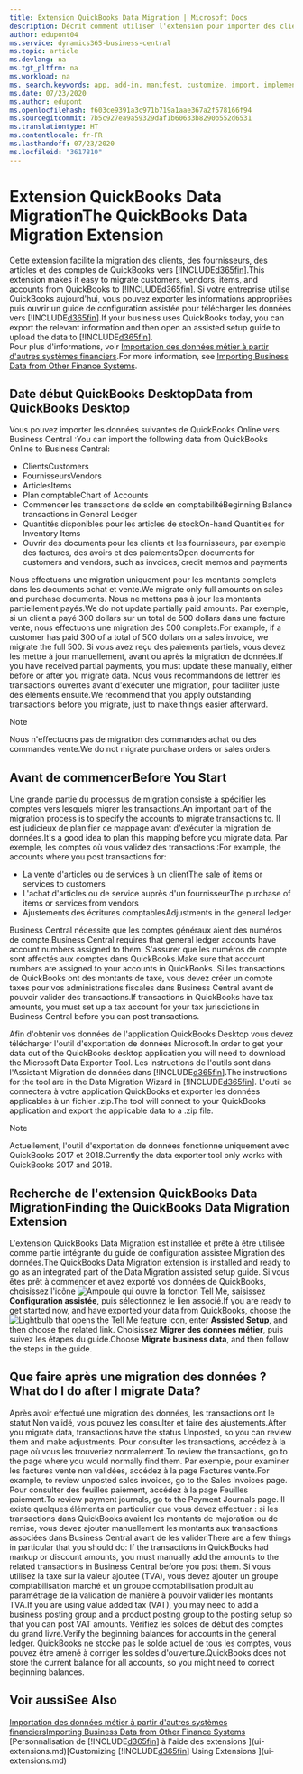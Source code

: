 ```yaml
---
title: Extension QuickBooks Data Migration | Microsoft Docs
description: Décrit comment utiliser l'extension pour importer des clients, des fournisseurs, des articles, et des comptes de QuickBooks Desktop dans Business Central.
author: edupont04
ms.service: dynamics365-business-central
ms.topic: article
ms.devlang: na
ms.tgt_pltfrm: na
ms.workload: na
ms. search.keywords: app, add-in, manifest, customize, import, implement
ms.date: 07/23/2020
ms.author: edupont
ms.openlocfilehash: f603ce9391a3c971b719a1aae367a2f578166f94
ms.sourcegitcommit: 7b5c927ea9a59329daf1b60633b8290b552d6531
ms.translationtype: HT
ms.contentlocale: fr-FR
ms.lasthandoff: 07/23/2020
ms.locfileid: "3617810"
---
```

# <a name="the-quickbooks-data-migration-extension"></a><span data-ttu-id="039a4-103">Extension QuickBooks Data Migration</span><span class="sxs-lookup"><span data-stu-id="039a4-103">The QuickBooks Data Migration Extension</span></span>

<span data-ttu-id="039a4-104">Cette extension facilite la migration des clients, des fournisseurs, des articles et des comptes de QuickBooks vers [!INCLUDE[d365fin](includes/d365fin_md.md)].</span><span class="sxs-lookup"><span data-stu-id="039a4-104">This extension makes it easy to migrate customers, vendors, items, and accounts from QuickBooks to [!INCLUDE[d365fin](includes/d365fin_md.md)].</span></span> <span data-ttu-id="039a4-105">Si votre entreprise utilise QuickBooks aujourd'hui, vous pouvez exporter les informations appropriées puis ouvrir un guide de configuration assistée pour télécharger les données vers [!INCLUDE[d365fin](includes/d365fin_md.md)].</span><span class="sxs-lookup"><span data-stu-id="039a4-105">If your business uses QuickBooks today, you can export the relevant information and then open an assisted setup guide to upload the data to [!INCLUDE[d365fin](includes/d365fin_md.md)].</span></span>  
<span data-ttu-id="039a4-106">Pour plus d'informations, voir [Importation des données métier à partir d'autres systèmes financiers](across-import-data-configuration-packages.md).</span><span class="sxs-lookup"><span data-stu-id="039a4-106">For more information, see [Importing Business Data from Other Finance Systems](across-import-data-configuration-packages.md).</span></span>

## <a name="data-from-quickbooks-desktop"></a><span data-ttu-id="039a4-107">Date début QuickBooks Desktop</span><span class="sxs-lookup"><span data-stu-id="039a4-107">Data from QuickBooks Desktop</span></span>

<span data-ttu-id="039a4-108">Vous pouvez importer les données suivantes de QuickBooks Online vers Business Central :</span><span class="sxs-lookup"><span data-stu-id="039a4-108">You can import the following data from QuickBooks Online to Business Central:</span></span>

- <span data-ttu-id="039a4-109">Clients</span><span class="sxs-lookup"><span data-stu-id="039a4-109">Customers</span></span>  
- <span data-ttu-id="039a4-110">Fournisseurs</span><span class="sxs-lookup"><span data-stu-id="039a4-110">Vendors</span></span>  
- <span data-ttu-id="039a4-111">Articles</span><span class="sxs-lookup"><span data-stu-id="039a4-111">Items</span></span>  
- <span data-ttu-id="039a4-112">Plan comptable</span><span class="sxs-lookup"><span data-stu-id="039a4-112">Chart of Accounts</span></span>  
- <span data-ttu-id="039a4-113">Commencer les transactions de solde en comptabilité</span><span class="sxs-lookup"><span data-stu-id="039a4-113">Beginning Balance transactions in General Ledger</span></span>  
- <span data-ttu-id="039a4-114">Quantités disponibles pour les articles de stock</span><span class="sxs-lookup"><span data-stu-id="039a4-114">On-hand Quantities for Inventory Items</span></span>  
- <span data-ttu-id="039a4-115">Ouvrir des documents pour les clients et les fournisseurs, par exemple des factures, des avoirs et des paiements</span><span class="sxs-lookup"><span data-stu-id="039a4-115">Open documents for customers and vendors, such as invoices, credit memos and payments</span></span>  

<span data-ttu-id="039a4-116">Nous effectuons une migration uniquement pour les montants complets dans les documents achat et vente.</span><span class="sxs-lookup"><span data-stu-id="039a4-116">We migrate only full amounts on sales and purchase documents.</span></span> <span data-ttu-id="039a4-117">Nous ne mettons pas à jour les montants partiellement payés.</span><span class="sxs-lookup"><span data-stu-id="039a4-117">We do not update partially paid amounts.</span></span> <span data-ttu-id="039a4-118">Par exemple, si un client a payé 300 dollars sur un total de 500 dollars dans une facture vente, nous effectuons une migration des 500 complets.</span><span class="sxs-lookup"><span data-stu-id="039a4-118">For example, if a customer has paid 300 of a total of 500 dollars on a sales invoice, we migrate the full 500.</span></span> <span data-ttu-id="039a4-119">Si vous avez reçu des paiements partiels, vous devez les mettre à jour manuellement, avant ou après la migration de données.</span><span class="sxs-lookup"><span data-stu-id="039a4-119">If you have received partial payments, you must update these manually, either before or after you migrate data.</span></span> <span data-ttu-id="039a4-120">Nous vous recommandons de lettrer les transactions ouvertes avant d'exécuter une migration, pour faciliter juste des éléments ensuite.</span><span class="sxs-lookup"><span data-stu-id="039a4-120">We recommend that you apply outstanding transactions before you migrate, just to make things easier afterward.</span></span>

> [!NOTE]
> <span data-ttu-id="039a4-121">Nous n'effectuons pas de migration des commandes achat ou des commandes vente.</span><span class="sxs-lookup"><span data-stu-id="039a4-121">We do not migrate purchase orders or sales orders.</span></span>

## <a name="before-you-start"></a><span data-ttu-id="039a4-122">Avant de commencer</span><span class="sxs-lookup"><span data-stu-id="039a4-122">Before You Start</span></span>

<span data-ttu-id="039a4-123">Une grande partie du processus de migration consiste à spécifier les comptes vers lesquels migrer les transactions.</span><span class="sxs-lookup"><span data-stu-id="039a4-123">An important part of the migration process is to specify the accounts to migrate transactions to.</span></span> <span data-ttu-id="039a4-124">Il est judicieux de planifier ce mappage avant d'exécuter la migration de données.</span><span class="sxs-lookup"><span data-stu-id="039a4-124">It's a good idea to plan this mapping before you migrate data.</span></span> <span data-ttu-id="039a4-125">Par exemple, les comptes où vous validez des transactions :</span><span class="sxs-lookup"><span data-stu-id="039a4-125">For example, the accounts where you post transactions for:</span></span>

- <span data-ttu-id="039a4-126">La vente d'articles ou de services à un client</span><span class="sxs-lookup"><span data-stu-id="039a4-126">The sale of items or services to customers</span></span>  
- <span data-ttu-id="039a4-127">L'achat d'articles ou de service auprès d'un fournisseur</span><span class="sxs-lookup"><span data-stu-id="039a4-127">The purchase of items or services from vendors</span></span>  
- <span data-ttu-id="039a4-128">Ajustements des écritures comptables</span><span class="sxs-lookup"><span data-stu-id="039a4-128">Adjustments in the general ledger</span></span>  

<span data-ttu-id="039a4-129">Business Central nécessite que les comptes généraux aient des numéros de compte.</span><span class="sxs-lookup"><span data-stu-id="039a4-129">Business Central requires that general ledger accounts have account numbers assigned to them.</span></span> <span data-ttu-id="039a4-130">S'assurer que les numéros de compte sont affectés aux comptes dans QuickBooks.</span><span class="sxs-lookup"><span data-stu-id="039a4-130">Make sure that account numbers are assigned to your accounts in QuickBooks.</span></span>
<span data-ttu-id="039a4-131">Si les transactions de QuickBooks ont des montants de taxe, vous devez créer un compte taxes pour vos administrations fiscales dans Business Central avant de pouvoir valider des transactions.</span><span class="sxs-lookup"><span data-stu-id="039a4-131">If transactions in QuickBooks have tax amounts, you must set up a tax account for your tax jurisdictions in Business Central before you can post transactions.</span></span>

<span data-ttu-id="039a4-132">Afin d'obtenir vos données de l'application QuickBooks Desktop vous devez télécharger l'outil d'exportation de données Microsoft.</span><span class="sxs-lookup"><span data-stu-id="039a4-132">In order to get your data out of the QuickBooks desktop application you will need to download the Microsoft Data Exporter Tool.</span></span>  <span data-ttu-id="039a4-133">Les instructions de l'outils sont dans l'Assistant Migration de données dans [!INCLUDE[d365fin](includes/d365fin_md.md)].</span><span class="sxs-lookup"><span data-stu-id="039a4-133">The instructions for the tool are in the Data Migration Wizard in [!INCLUDE[d365fin](includes/d365fin_md.md)].</span></span> <span data-ttu-id="039a4-134">L'outil se connectera à votre application QuickBooks et exporter les données applicables à un fichier .zip.</span><span class="sxs-lookup"><span data-stu-id="039a4-134">The tool will connect to your QuickBooks application and export the applicable data to a .zip file.</span></span>  

> [!NOTE]
> <span data-ttu-id="039a4-135">Actuellement, l'outil d'exportation de données fonctionne uniquement avec QuickBooks 2017 et 2018.</span><span class="sxs-lookup"><span data-stu-id="039a4-135">Currently the data exporter tool only works with QuickBooks 2017 and 2018.</span></span>

## <a name="finding-the-quickbooks-data-migration-extension"></a><span data-ttu-id="039a4-136">Recherche de l'extension QuickBooks Data Migration</span><span class="sxs-lookup"><span data-stu-id="039a4-136">Finding the QuickBooks Data Migration Extension</span></span>

<span data-ttu-id="039a4-137">L'extension QuickBooks Data Migration est installée et prête à être utilisée comme partie intégrante du guide de configuration assistée Migration des données.</span><span class="sxs-lookup"><span data-stu-id="039a4-137">The QuickBooks Data Migration extension is installed and ready to go as an integrated part of the Data Migration assisted setup guide.</span></span> <span data-ttu-id="039a4-138">Si vous êtes prêt à commencer et avez exporté vos données de QuickBooks, choisissez l'icône ![Ampoule qui ouvre la fonction Tell Me](media/ui-search/search_small.png "Dites-moi ce que vous voulez faire"), saisissez **Configuration assistée**, puis sélectionnez le lien associé.</span><span class="sxs-lookup"><span data-stu-id="039a4-138">If you are ready to get started now, and have exported your data from QuickBooks, choose the ![Lightbulb that opens the Tell Me feature](media/ui-search/search_small.png "Tell me what you want to do") icon, enter **Assisted Setup**, and then choose the related link.</span></span> <span data-ttu-id="039a4-139">Choisissez **Migrer des données métier**, puis suivez les étapes du guide.</span><span class="sxs-lookup"><span data-stu-id="039a4-139">Choose **Migrate business data**, and then follow the steps in the guide.</span></span>  

## <a name="what-do-i-do-after-i-migrate-data"></a><span data-ttu-id="039a4-140">Que faire après une migration des données ?</span><span class="sxs-lookup"><span data-stu-id="039a4-140">What do I do after I migrate Data?</span></span>

<span data-ttu-id="039a4-141">Après avoir effectué une migration des données, les transactions ont le statut Non validé, vous pouvez les consulter et faire des ajustements.</span><span class="sxs-lookup"><span data-stu-id="039a4-141">After you migrate data, transactions have the status Unposted, so you can review them and make adjustments.</span></span> <span data-ttu-id="039a4-142">Pour consulter les transactions, accédez à la page où vous les trouveriez normalement.</span><span class="sxs-lookup"><span data-stu-id="039a4-142">To review the transactions, go to the page where you would normally find them.</span></span> <span data-ttu-id="039a4-143">Par exemple, pour examiner les factures vente non validées, accédez à la page Factures vente.</span><span class="sxs-lookup"><span data-stu-id="039a4-143">For example, to review unposted sales invoices, go to the Sales Invoices page.</span></span> <span data-ttu-id="039a4-144">Pour consulter des feuilles paiement, accédez à la page Feuilles paiement.</span><span class="sxs-lookup"><span data-stu-id="039a4-144">To review payment journals, go to the Payment Journals page.</span></span>
<span data-ttu-id="039a4-145">Il existe quelques éléments en particulier que vous devez effectuer : si les transactions dans QuickBooks avaient les montants de majoration ou de remise, vous devez ajouter manuellement les montants aux transactions associées dans Business Central avant de les valider.</span><span class="sxs-lookup"><span data-stu-id="039a4-145">There are a few things in particular that you should do: If the transactions in QuickBooks had markup or discount amounts, you must manually add the amounts to the related transactions in Business Central before you post them.</span></span>
<span data-ttu-id="039a4-146">Si vous utilisez la taxe sur la valeur ajoutée (TVA), vous devez ajouter un groupe comptabilisation marché et un groupe comptabilisation produit au paramétrage de la validation de manière à pouvoir valider les montants TVA.</span><span class="sxs-lookup"><span data-stu-id="039a4-146">If you are using value added tax (VAT), you may need to add a business posting group and a product posting group to the posting setup so that you can post VAT amounts.</span></span>
<span data-ttu-id="039a4-147">Vérifiez les soldes de début des comptes du grand livre.</span><span class="sxs-lookup"><span data-stu-id="039a4-147">Verify the beginning balances for accounts in the general ledger.</span></span> <span data-ttu-id="039a4-148">QuickBooks ne stocke pas le solde actuel de tous les comptes, vous pouvez être amené à corriger les soldes d'ouverture.</span><span class="sxs-lookup"><span data-stu-id="039a4-148">QuickBooks does not store the current balance for all accounts, so you might need to correct beginning balances.</span></span>

## <a name="see-also"></a><span data-ttu-id="039a4-149">Voir aussi</span><span class="sxs-lookup"><span data-stu-id="039a4-149">See Also</span></span>

[<span data-ttu-id="039a4-150">Importation des données métier à partir d'autres systèmes financiers</span><span class="sxs-lookup"><span data-stu-id="039a4-150">Importing Business Data from Other Finance Systems</span></span>](across-import-data-configuration-packages.md)  
<span data-ttu-id="039a4-151">[Personnalisation de [!INCLUDE[d365fin](includes/d365fin_md.md)] à l'aide des extensions ](ui-extensions.md)</span><span class="sxs-lookup"><span data-stu-id="039a4-151">[Customizing [!INCLUDE[d365fin](includes/d365fin_md.md)] Using Extensions ](ui-extensions.md)</span></span>  
